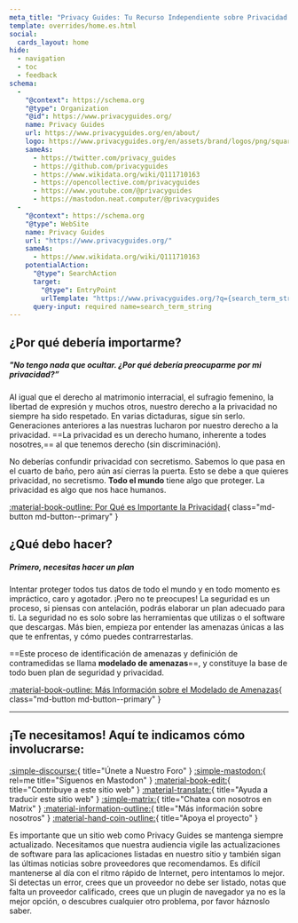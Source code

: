 ```yaml
---
meta_title: "Privacy Guides: Tu Recurso Independiente sobre Privacidad y Seguridad"
template: overrides/home.es.html
social:
  cards_layout: home
hide:
  - navigation
  - toc
  - feedback
schema:
  - 
    "@context": https://schema.org
    "@type": Organization
    "@id": https://www.privacyguides.org/
    name: Privacy Guides
    url: https://www.privacyguides.org/en/about/
    logo: https://www.privacyguides.org/en/assets/brand/logos/png/square/pg-yellow.png
    sameAs:
      - https://twitter.com/privacy_guides
      - https://github.com/privacyguides
      - https://www.wikidata.org/wiki/Q111710163
      - https://opencollective.com/privacyguides
      - https://www.youtube.com/@privacyguides
      - https://mastodon.neat.computer/@privacyguides
  - 
    "@context": https://schema.org
    "@type": WebSite
    name: Privacy Guides
    url: "https://www.privacyguides.org/"
    sameAs:
      - https://www.wikidata.org/wiki/Q111710163
    potentialAction:
      "@type": SearchAction
      target:
        "@type": EntryPoint
        urlTemplate: "https://www.privacyguides.org/?q={search_term_string}"
      query-input: required name=search_term_string
---
```


<!-- markdownlint-disable-next-line -->
## ¿Por qué debería importarme?

##### "No tengo nada que ocultar. ¿Por qué debería preocuparme por mi privacidad?”

Al igual que el derecho al matrimonio interracial, el sufragio femenino, la libertad de expresión y muchos otros, nuestro derecho a la privacidad no siempre ha sido respetado. En varias dictaduras, sigue sin serlo. Generaciones anteriores a las nuestras lucharon por nuestro derecho a la privacidad. ==La privacidad es un derecho humano, inherente a todes nosotres,== al que tenemos derecho (sin discriminación).

No deberías confundir privacidad con secretismo. Sabemos lo que pasa en el cuarto de baño, pero aún así cierras la puerta. Esto se debe a que quieres privacidad, no secretismo. **Todo el mundo** tiene algo que proteger. La privacidad es algo que nos hace humanos.

[:material-book-outline: Por Qué es Importante la Privacidad](basics/why-privacy-matters.md){ class="md-button md-button--primary" }

## ¿Qué debo hacer?

##### Primero, necesitas hacer un plan

Intentar proteger todos tus datos de todo el mundo y en todo momento es impráctico, caro y agotador. ¡Pero no te preocupes! La seguridad es un proceso, si piensas con antelación, podrás elaborar un plan adecuado para ti. La seguridad no es solo sobre las herramientas que utilizas o el software que descargas. Más bien, empieza por entender las amenazas únicas a las que te enfrentas, y cómo puedes contrarrestarlas.

==Este proceso de identificación de amenazas y definición de contramedidas se llama **modelado de amenazas**==, y constituye la base de todo buen plan de seguridad y privacidad.

[:material-book-outline: Más Información sobre el Modelado de Amenazas](basics/threat-modeling.md){ class="md-button md-button--primary" }

---

## ¡Te necesitamos! Aquí te indicamos cómo involucrarse:

[:simple-discourse:](https://discuss.privacyguides.net){ title="Únete a Nuestro Foro" }
[:simple-mastodon:](https://mastodon.neat.computer/@privacyguides){ rel=me title="Síguenos en Mastodon" }
[:material-book-edit:](https://github.com/privacyguides/privacyguides.org){ title="Contribuye a este sitio web" }
[:material-translate:](https://matrix.to/#/#pg-i18n:aragon.sh){ title="Ayuda a traducir este sitio web" }
[:simple-matrix:](https://matrix.to/#/#privacyguides:matrix.org){ title="Chatea con nosotros en Matrix" }
[:material-information-outline:](about/index.md){ title="Más información sobre nosotros" }
[:material-hand-coin-outline:](about/donate.md){ title="Apoya el proyecto" }

Es importante que un sitio web como Privacy Guides se mantenga siempre actualizado. Necesitamos que nuestra audiencia vigile las actualizaciones de software para las aplicaciones listadas en nuestro sitio y también sigan las últimas noticias sobre proveedores que recomendamos. Es difícil mantenerse al día con el ritmo rápido de Internet, pero intentamos lo mejor. Si detectas un error, crees que un proveedor no debe ser listado, notas que falta un proveedor calificado, crees que un plugin de navegador ya no es la mejor opción, o descubres cualquier otro problema, por favor háznoslo saber.
